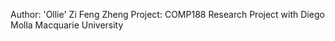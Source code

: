 Author: 'Ollie' Zi Feng Zheng
Project: COMP188 Research Project with Diego Molla Macquarie University
